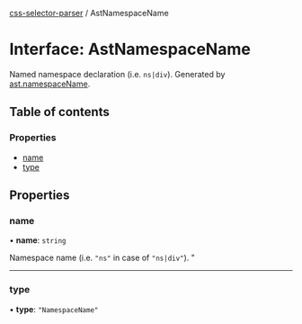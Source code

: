 [css-selector-parser](../README.md) / AstNamespaceName

# Interface: AstNamespaceName

Named namespace declaration (i.e. `ns|div`).
Generated by [ast.namespaceName](AstFactory.md#namespacename).

## Table of contents

### Properties

- [name](AstNamespaceName.md#name)
- [type](AstNamespaceName.md#type)

## Properties

### name

• **name**: `string`

Namespace name (i.e. `"ns"` in case of `"ns|div"`). "

___

### type

• **type**: ``"NamespaceName"``
